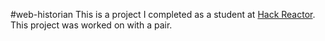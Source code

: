 #web-historian
This is a project I completed as a student at [Hack Reactor](http://hackreactor.com). This project was worked on with a pair.